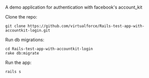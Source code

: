 A demo application for authentication with facebook's account_kit

Clone the repo:

```
git clone https://github.com/virtualforce/Rails-test-app-with-accountkit-login.git
```

Run db migrations:

```
cd Rails-test-app-with-accountkit-login
rake db:migrate
```

Run the app:

```
rails s
```

